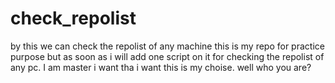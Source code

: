# check_repolist
by this we can check the repolist of any machine
this is my repo for practice purpose but 
as soon as  i will add one script on it for checking the repolist of any pc.
I am master
i want tha i want
this is my choise.
well who you are?
